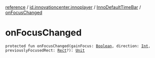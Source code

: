 [reference](../../index.md) / [id.innovationcenter.innoplayer](../index.md) / [InnoDefaultTimeBar](index.md) / [onFocusChanged](./on-focus-changed.md)

# onFocusChanged

`protected fun onFocusChanged(gainFocus: `[`Boolean`](https://kotlinlang.org/api/latest/jvm/stdlib/kotlin/-boolean/index.html)`, direction: `[`Int`](https://kotlinlang.org/api/latest/jvm/stdlib/kotlin/-int/index.html)`, previouslyFocusedRect: `[`Rect`](https://developer.android.com/reference/android/graphics/Rect.html)`?): `[`Unit`](https://kotlinlang.org/api/latest/jvm/stdlib/kotlin/-unit/index.html)